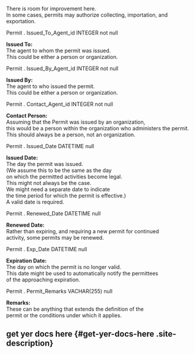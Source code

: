 
There is room for improvement here.\
In some cases, permits may authorize collecting, importation, and
exportation.

<div class="fldDef">

Permit . Issued\_To\_Agent\_id
INTEGER not null

</div>

**[]()Issued To:**\
The agent to whom the permit was issued.\
This could be either a person or organization.

<div class="fldDef">

Permit . Issued\_By\_Agent\_id
INTEGER not null

</div>

**[]()Issued By:**\
The agent to who issued the permit.\
This could be either a person or organization.

<div class="fldDef">

Permit . Contact\_Agent\_id
INTEGER not null

</div>

**[]()Contact Person:**\
Assuming that the Permit was issued by an organization,\
this would be a person within the organization who administers the
permit.\
This should always be a person, not an organization.

<div class="fldDef">

Permit . Issued\_Date
DATETIME null

</div>

**[]()Issued Date:**\
The day the permit was issued.\
(We assume this to be the same as the day\
on which the permitted activities become legal.\
This might not always be the case.\
We might need a separate date to indicate\
the time period for which the permit is effective.)\
A valid date is required.

<div class="fldDef">

Permit . Renewed\_Date
DATETIME null

</div>

**[]()Renewed Date:**\
Rather than expiring, and requiring a new permit for continued\
activity, some permits may be renewed.

<div class="fldDef">

Permit . Exp\_Date
DATETIME null

</div>

**[]()Expiration Date:**\
The day on which the permit is no longer valid.\
This date might be used to automatically notify the permittees\
of the approaching expiration.

<div class="fldDef">

Permit . Permit\_Remarks
VACHAR(255) null

</div>

**[]()Remarks:**\
These can be anything that extends the definition of the\
permit or the conditions under which it applies.

</div>

</div>

</div>

</div>

<div id="secondary">

get yer docs here {#get-yer-docs-here .site-description}
-----------------

</div>

</div>


